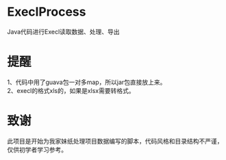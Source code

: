 # ExeclProcess
Java代码进行Execl读取数据、处理、导出

# 提醒
1、代码中用了guava包一对多map，所以jar包直接放上来。  
2、execl的格式xls的，如果是xlsx需要转格式。


# 致谢
此项目是开始为我家妹纸处理项目数据编写的脚本，代码风格和目录结构不严谨，仅供初学者学习参考。

